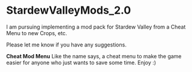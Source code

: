 # StardewValleyMods_2.0
 
I am pursuing implementing a mod pack for Stardew Valley from a Cheat Menu to new Crops, etc.

Please let me know if you have any suggestions.

**Cheat Mod Menu**
Like the name says, a cheat menu to make the game easier for anyone who just wants to save some time.
Enjoy :)
